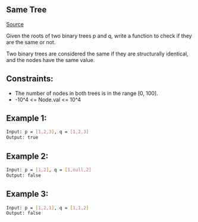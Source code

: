 ## Same Tree
[Source](https://leetcode.com/problems/same-tree/)

Given the roots of two binary trees p and q, write a function to check if they are the same or not.

Two binary trees are considered the same if they are structurally identical, and the nodes have the same value.

## Constraints:

 - The number of nodes in both trees is in the range [0, 100].
 - -10^4 <= Node.val <= 10^4

## Example 1:
```sh
Input: p = [1,2,3], q = [1,2,3]
Output: true
```

## Example 2:
```sh
Input: p = [1,2], q = [1,null,2]
Output: false
```

## Example 3:
```sh
Input: p = [1,2,1], q = [1,1,2]
Output: false
```